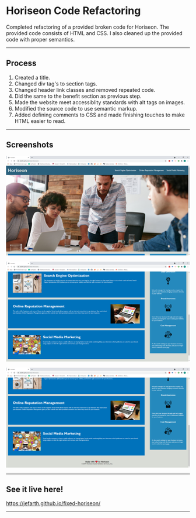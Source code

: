 # Horiseon Code Refactoring

Completed refactoring of a provided broken code for Horiseon. The provided code consists of HTML and CSS. I also cleaned up the provided code with proper semantics.

---

## Process

1. Created a title.
2. Changed div tag's to section tags.
3. Changed header link classes and removed repeated code.
4. Did the same to the benefit section as previous step.
5. Made the website meet accessiblity standards with alt tags on images.
6. Modified the source code to use semantic markup.
7. Added defining comments to CSS and made finishing touches to make HTML easier to read.

---

## Screenshots

![Top of page](./assets/images/Horiseon-Main.png)

![Bottom of page](./assets/images/Horiseon-Center.png)

![Middle of page](./assets/images/Horiseon-Bottom.png)

---

## See it live here! 

<https://jefarth.github.io/fixed-horiseon/>

---
